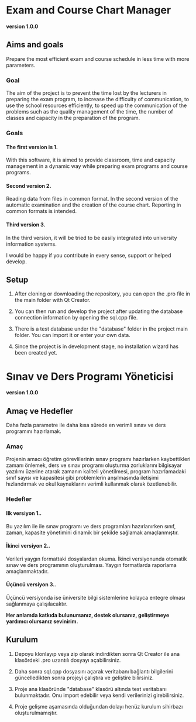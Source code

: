 # Exam and Course Chart Manager
**version 1.0.0**

## Aims and goals
Prepare the most efficient exam and course schedule in less time with more parameters.

### Goal
The aim of the project is to prevent the time lost by the lecturers in preparing the exam program, to increase the difficulty of communication, to use the school resources efficiently, to speed up the communication of the problems such as the quality management of the time, the number of classes and capacity in the preparation of the program.

### Goals
#### The first version is 1.
With this software, it is aimed to provide classroom, time and capacity management in a dynamic way while preparing exam programs and course programs.

#### Second version 2.
Reading data from files in common format.
In the second version of the automatic examination and the creation of the course chart.
Reporting in common formats is intended.

#### Third version 3.
In the third version, it will be tried to be easily integrated into university information systems.

I would be happy if you contribute in every sense, support or helped develop.

## Setup
1. After cloning or downloading the repository, you can open the .pro file in the main folder with Qt Creator.

2. You can then run and develop the project after updating the database connection information by opening the sql.cpp file.

3. There is a test database under the "database" folder in the project main folder. You can import it or enter your own data.

4. Since the project is in development stage, no installation wizard has been created yet.


# Sınav ve Ders Programı Yöneticisi
**version 1.0.0**

## Amaç ve Hedefler
Daha fazla parametre ile daha kısa sürede en verimli sınav ve ders programını hazırlamak.

### Amaç
Projenin amacı öğretim görevlilerinin sınav programı hazırlarken kaybettikleri zamanı önlemek, ders ve sınav programı oluşturma zorluklarını bilgisayar yazılımı üzerine atarak zamanın kaliteli yönetilmesi, program hazırlamadaki sınıf sayısı ve kapasitesi gibi problemlerin anşılmasında iletişimi hızlandırmak ve okul kaynaklarını verimli kullanmak olarak özetlenebilir.

### Hedefler
#### Ilk versiyon 1.*.*
Bu yazılım ile ile sınav programı ve ders programları hazırlanırken sınıf, zaman, kapasite yönetimini dinamik bir şekilde sağlamak amaçlanmıştır.

#### İkinci versiyon 2.*.*
Verileri yaygın formattaki dosyalardan okuma.
İkinci versiyonunda otomatik sınav ve ders programının oluşturulması.
Yaygın formatlarda raporlama amaçlanmaktadır.

#### Üçüncü versiyon 3.*.*
Üçüncü versiyonda ise üniversite bilgi sistemlerine kolayca entegre olması sağlanmaya çalışılacaktır.

**Her anlamda katkıda bulunursanız, destek olursanız, geliştirmeye yardımcı olursanız sevinirim.**

## Kurulum
1. Depoyu klonlayıp veya zip olarak indirdikten sonra Qt Creator ile ana klasördeki .pro uzantılı dosyayı açabilirsiniz.

2. Daha sonra sql.cpp dosyasını açarak veritabanı bağlantı bilgilerini güncelledikten sonra projeyi çalıştıra  ve geliştire bilirsiniz.

3. Proje ana klasöründe "database" klasörü altında test veritabanı bulunmaktadır. Onu import edebilir veya kendi verilerinizi girebilirsiniz.

4. Proje gelişme aşamasında olduğundan dolayı henüz kurulum sihirbazı oluşturulmamıştır.
